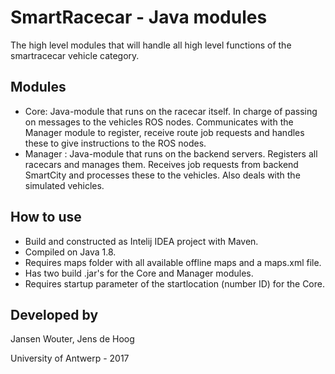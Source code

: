 SmartRacecar - Java modules
================
The high level modules that will handle all high level functions of the smartracecar vehicle category. 

## Modules
 - Core: Java-module that runs on the racecar itself. In charge of passing on messages to the vehicles ROS nodes. Communicates with the Manager module to register, receive route job requests and handles these to give instructions to the ROS nodes. 
 - Manager : Java-module that runs on the backend servers. Registers all racecars and manages them. Receives job requests from backend SmartCity and processes these to the vehicles. Also deals with the simulated vehicles. 
 
 
## How to use
 - Build and constructed as Intelij IDEA project with Maven.
 - Compiled on Java 1.8.
 - Requires maps folder with all available offline maps and a maps.xml file.
 - Has two build .jar's for the Core and Manager modules.
 - Requires startup parameter of the startlocation (number ID) for the Core. 

## Developed by

Jansen Wouter,
Jens de Hoog

University of Antwerp - 2017
